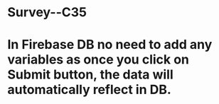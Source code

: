 # Survey--C35
# In Firebase DB no need to add any variables as once you click on Submit button, the data will automatically reflect in DB.
